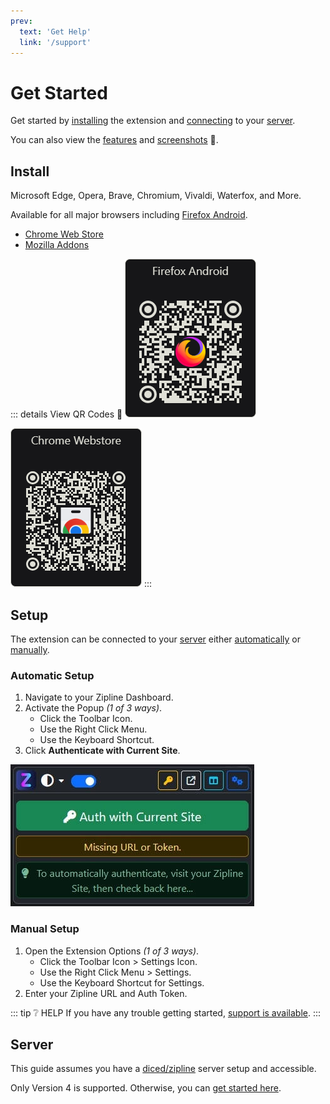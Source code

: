 ```yaml
---
prev:
  text: 'Get Help'
  link: '/support'
---
```


# Get Started

Get started by [installing](#install) the extension and [connecting](#setup) to your [server](#server).

You can also view the [features](features.md) and [screenshots](features.md#screenshots) 📸.

## Install

<span class="search-keywords">Microsoft Edge, Opera, Brave, Chromium, Vivaldi, Waterfox, and More.</span>

Available for all major browsers including [Firefox Android](https://addons.mozilla.org/addon/zipline-extension).

<BrowserIcons animation="animate__rotateIn" />

- [Chrome Web Store](https://chromewebstore.google.com/detail/zipline-extension/gkkloiijbkgkbmgckfefigkjckhdikkd)
- [Mozilla Addons](https://addons.mozilla.org/addon/zipline-extension)

::: details View QR Codes 📸
[![QR Code Mozilla](https://raw.githubusercontent.com/smashedr/repo-images/refs/heads/master/zipline/extension/docs/qr/mozilla.png)](https://addons.mozilla.org/addon/zipline-extension)

[![QR Code Google](https://raw.githubusercontent.com/smashedr/repo-images/refs/heads/master/zipline/extension/docs/qr/google.png)](https://chromewebstore.google.com/detail/zipline-extension/gkkloiijbkgkbmgckfefigkjckhdikkd)
:::

## Setup

The extension can be connected to your [server](#server) either [automatically](#automatic-setup) or [manually](#manual-setup).

### Automatic Setup

1. Navigate to your Zipline Dashboard.
2. Activate the Popup _(1 of 3 ways)_.
   - Click the Toolbar Icon.
   - Use the Right Click Menu.
   - Use the Keyboard Shortcut.
3. Click **Authenticate with Current Site**.

![Auth Popup](https://raw.githubusercontent.com/smashedr/repo-images/refs/heads/master/zipline/extension/docs/auth.jpg)

### Manual Setup

1. Open the Extension Options _(1 of 3 ways)_.
   - Click the Toolbar Icon > Settings Icon.
   - Use the Right Click Menu > Settings.
   - Use the Keyboard Shortcut for Settings.
2. Enter your Zipline URL and Auth Token.

::: tip ❔ HELP
If you have any trouble getting started, [support is available](../support.md).
:::

## Server

This guide assumes you have a [diced/zipline](https://github.com/diced/zipline) server setup and accessible.

Only Version 4 is supported. Otherwise, you can [get started here](https://zipline.diced.sh/docs/get-started).
